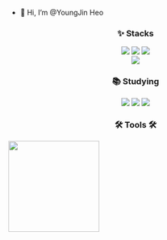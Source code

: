 - 👋 Hi, I’m @YoungJin Heo

<div align=center>
  <h3>✨ Stacks</h3>
</div>
<div align=center>
  <img src="https://img.shields.io/badge/html5-E34F26?style=for-the-badge&logo=html5&logoColor=white">
  <img src="https://img.shields.io/badge/javascript-F7DF1E?style=for-the-badge&logo=javascript&logoColor=black">
  <img src="https://img.shields.io/badge/jquery-0769AD?style=for-the-badge&logo=jquery&logoColor=white"><br>

  <img src="https://img.shields.io/badge/css-1572B6?style=for-the-badge&logo=css3&logoColor=white">
</div>

<div align=center>
  <h3>📚 Studying</h3>
</div>
<div align=center>
  <img src="https://img.shields.io/badge/express-000000?style=for-the-badge&logo=express&logoColor=white">
  <img src="https://img.shields.io/badge/react-20232a.svg?style=for-the-badge&logo=react&logoColor=61DAFB">
  <img src="https://img.shields.io/badge/typescript-007ACC.svg?style=for-the-badge&logo=typescript&logoColor=white">
</div>

<div align=center>
  <h3 align="center">🛠 Tools 🛠</h3>
</div>

<a href="https://github.com/HeoYoungJin98"><img align="center" style="height:180px" src="https://github-readme-stats.vercel.app/api/top-langs/?username=imysh578&layout=compact&theme=nord&hide_border=true" /></a>
<!---
HeoYoungJin98/HeoYoungJin98 is a ✨ special ✨ repository because its `README.md` (this file) appears on your GitHub profile.
You can click the Preview link to take a look at your changes.
--->
